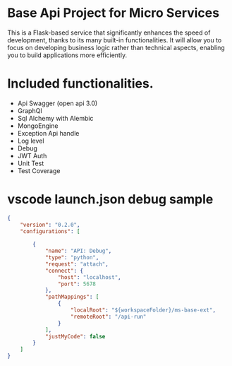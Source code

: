 # Base Api Project for Micro Services

This is a  Flask-based service that significantly enhances the speed of development, thanks to its many built-in functionalities.
It will allow you to focus on developing business logic rather than technical aspects, enabling you to build applications more efficiently.

# Included functionalities.
 - Api Swagger (open api 3.0)
 - GraphQl
 - Sql Alchemy with Alembic
 - MongoEngine
 - Exception Api handle
 - Log level
 - Debug
 - JWT Auth
 - Unit Test
 - Test Coverage



# vscode launch.json debug sample

```json
{
    "version": "0.2.0",
    "configurations": [
        
        {
            "name": "API: Debug",
            "type": "python",
            "request": "attach",
            "connect": {
                "host": "localhost",
                "port": 5678
            },
            "pathMappings": [
                {
                    "localRoot": "${workspaceFolder}/ms-base-ext",
                    "remoteRoot": "/api-run"
                }
            ],
            "justMyCode": false
        }
    ]
}
```